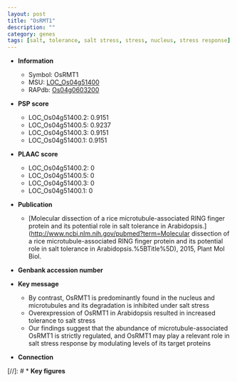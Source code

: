```yaml
---
layout: post
title: "OsRMT1"
description: ""
category: genes
tags: [salt, tolerance, salt stress, stress, nucleus, stress response]
---
```


* **Information**  
    + Symbol: OsRMT1  
    + MSU: [LOC_Os04g51400](http://rice.plantbiology.msu.edu/cgi-bin/ORF_infopage.cgi?orf=LOC_Os04g51400)  
    + RAPdb: [Os04g0603200](http://rapdb.dna.affrc.go.jp/viewer/gbrowse_details/irgsp1?name=Os04g0603200)  

* **PSP score**  
    + LOC_Os04g51400.2: 0.9151 
    + LOC_Os04g51400.5: 0.9237 
    + LOC_Os04g51400.3: 0.9151 
    + LOC_Os04g51400.1: 0.9151 

* **PLAAC score**  
    + LOC_Os04g51400.2: 0 
    + LOC_Os04g51400.5: 0 
    + LOC_Os04g51400.3: 0 
    + LOC_Os04g51400.1: 0 

* **Publication**  
    + [Molecular dissection of a rice microtubule-associated RING finger protein and its potential role in salt tolerance in Arabidopsis.](http://www.ncbi.nlm.nih.gov/pubmed?term=Molecular dissection of a rice microtubule-associated RING finger protein and its potential role in salt tolerance in Arabidopsis.%5BTitle%5D), 2015, Plant Mol Biol.

* **Genbank accession number**  

* **Key message**  
    + By contrast, OsRMT1 is predominantly found in the nucleus and microtubules and its degradation is inhibited under salt stress
    + Overexpression of OsRMT1 in Arabidopsis resulted in increased tolerance to salt stress
    + Our findings suggest that the abundance of microtubule-associated OsRMT1 is strictly regulated, and OsRMT1 may play a relevant role in salt stress response by modulating levels of its target proteins

* **Connection**  

[//]: # * **Key figures**  


